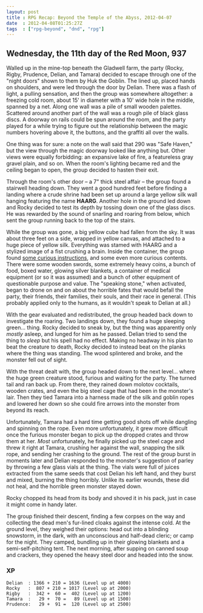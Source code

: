```yaml
---
layout: post
title : RPG Recap: Beyond the Temple of the Abyss, 2012-04-07
date  : 2012-04-08T01:25:27Z
tags  : ["rpg-beyond", "dnd", "rpg"]
---
```

## Wednesday, the 11th day of the Red Moon, 937

Walled up in the mine-top beneath the Gladwell farm, the party (Rocky, Rigby,
Prudence, Delian, and Tamara) decided to escape through one of the "night
doors" shown to them by Huk the Goblin.  The lined up, placed hands on
shoulders, and were led through the door by Delian.  There was a flash of
light, a pulling sensation, and then the group was somewhere altogether: a
freezing cold room, about 15' in diameter with a 10' wide hole in the middle,
spanned by a net.  Along one wall was a pile of small wooden palettes.
Scattered around another part of the wall was a rough pile of black glass
discs.  A doorway on rails could be spun around the room, and the party played
for a while trying to figure out the relationship between the magic numbers
hovering above it, the buttons, and the graffiti all over the walls.

One thing was for sure:  a note on the wall said that 290 was "Safe Haven," but
the view through the magic doorway looked like anything but.  Other views were
equally forbidding:  an expansive lake of fire, a featureless gray gravel
plain, and so on.  When the room's lighting became red and the ceiling began to
open, the group decided to hasten their exit.

Through the room's other door – a 7" thick steel affair – the group found a
stairwell heading down.  They went a good hundred feet before finding a landing
where a crude shrine had been set up around a large yellow silk wall hanging
featuring the name **HAARG**.  Another hole in the ground led down and Rocky
decided to test its depth by tossing down one of the glass discs.  He was
rewarded by the sound of snarling and roaring from below, which sent the group
running back to the top of the stairs.

While the group was gone, a big yellow cube had fallen from the sky.  It was
about three feet on a side, wrapped in yellow canvas, and attached to a huge
piece of yellow silk.  Everything was stamed with HAARG and a stylized image of
a fist crushing a brain.  Inside the container, the group found [some curious
instructions](https://github.com/rjbs/RPG-Beyond/blob/master/Notes/Airdrop-Instructions.mkdn),
and some even more curious contents.  There were some wooden swords, some
extremely heavy coins, a bunch of food, boxed water, glowing silver blankets, a
container of medical equipment (or so it was assumed) and a bunch of other
equipment of questionable purpose and value.  The "speaking stone," when
activated, began to drone on and on about the horrible fates that would befall
the party, their friends, their families, their souls, and their race in
general.  (This probably applied only to the humans, as it wouldn't speak to
Delian at all.)

With the gear evaluated and redistributed, the group headed back down to
investigate the roaring.  Two landings down, they found a huge sleeping green…
thing.  Rocky decided to sneak by, but the thing was apparently only *mostly*
asleep, and lunged for him as he passed.  Delian tried to send the thing to
*sleep* but his spell had no effect.  Making no headway in his plan to beat the
creature to death, Rocky decided to instead beat on the planks where the thing
was standing.  The wood splintered and broke, and the monster fell out of
sight.

With the threat dealt with, the group headed down to the next level… where the
huge green creature stood, furious and waiting for the party.  The turned tail
and ran back up.  From there, they rained down molotov cocktails, wooden
crates, and even the big steel cage that had been in the monster's lair.  Then
they tied Tamara into a harness made of the silk and goblin ropes and lowered
her down so she could fire arrows into the monster from beyond its reach.

Unfortunately, Tamara had a hard time getting good shots off while dangling and
spinning on the rope.  Even more unfortunately, it grew more difficult once the
furious monster began to pick up the dropped crates and throw them at her.
*Most* unfortunately, he finally picked up the steel cage and threw it right at
Tamara, crushing her against the wall, snapping the silk rope, and sending her
crashing to the ground.  The rest of the group burst in moments later and
Delian responded to the monster's suggestion of parley by throwing a few glass
vials at the thing.  The vials were full of juices extracted from the same
seeds that cost Delian his left hand, and they burst and mixed, burning the
thing horribly.  Unlike its earlier wounds, these did not heal, and the
horrible green monster stayed down.

Rocky chopped its head from its body and shoved it in his pack, just in case it
might come in handy later.

The group finished their descent, finding a few corpses on the way and
collecting the dead men's fur-lined cloaks against the intense cold.  At the
ground level, they weighed their options: head out into a blinding snowstorm,
in the dark, with an unconscious and half-dead cleric; or camp for the night.
They camped, bundling up in their glowing blankets and a semi-self-pitching
tent.  The next morning, after supping on canned soup and crackers, they
opened the heavy steel door and headed into the snow.

### XP

    Delian  : 1366 + 210 = 1636 (Level up at 4000)
    Rocky   :  807 + 210 = 1017 (Level up at 2000)
    Rigby   :  342 +  60 =  402 (Level up at 1200)
    Tamara  :   29 +  70 =   89 (Level up at 1500)
    Prudence:   29 +  91 =  120 (Level up at 2500)


